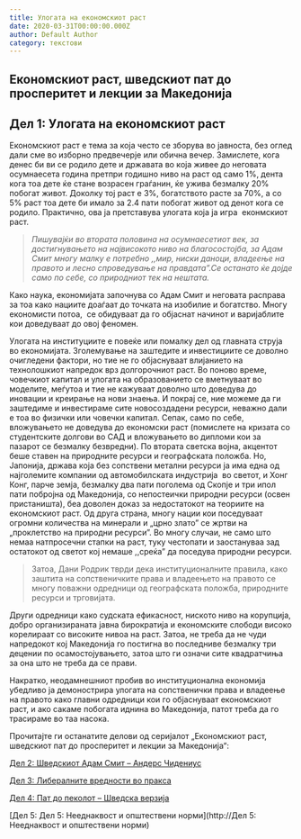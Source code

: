 ```yaml
---
title: Улогата на економскиот раст
date: 2020-03-31T00:00:00.000Z
author: Default Author
category: текстови
---
```


## Eкономскиот раст, шведскиот пат до просперитет и лекции за Македонија

## **Дел 1: Улогата на економскиот раст**

Економскиот раст е тема за која често се зборува во јавноста, без оглед дали сме во изборно предвечерје или обична вечер. Замислете, кога денес би ви се родило дете и државата во која живее до неговата осумнаесета година претпри годишно ниво на раст од само 1%, дента кога тоа дете ќе стане возрасен граѓанин, ќе ужива безмалку 20% побогат живот. Доколку тој раст е 3%, богатството расте за 70%, а со 5% раст тоа дете би имало за 2.4 пати побогат живот од денот кога се родило. Практично, ова ја претставува улогата која ја игра  еконмскиот раст.

> _Пишувајќи во втората половина на осумнаесетиот век, за достигнувањето на највисокото ниво на благосостојба, за Адам Смит многу малку е потребно ,,мир, ниски даноци, владеење на правото и лесно спроведување на правдата”.Се останато ќе дојде само по себе, со природниот тек на нештата._

Како наука, економијата започнува со Адам Смит и неговата расправа за тоа како нациите доаѓаат до точката на изобилие и богатство. Многу економисти потоа,  се обидуваат да го објаснат начинот и варијаблите кои доведуваат до овој феномен.

Улогата на институциите е повеќе или помалку дел од главната струја во економијата. Зголемување на заштедите и инвестициите се доволно очигледени фактори, но тие не го објаснуваат влијанието на технолошкиот напредок врз долгорочниот раст. Во поново време, човечкиот капитал и улогата на образованието се вметнуваат во моделите, меѓутоа и тие не кажуваат доволно што доведува до иновации и креирање на нови знаења. И покрај се, ние можеме да ги заштедиме и инвестираме сите новосоздадени ресурси, неважно дали е тоа во физички или човечки капитал. Сепак, само по себе, вложувањето не доведува до економски раст (помислете на кризата со студентските долгови во САД и вложувањето во дипломи кои за пазарот се безмалку безвредни). По втората светска војна, акцентот беше ставен на природните ресурси и географската положба. Но, Јапонија, држава која без сопствени метални ресурси ја има една од најголемите компании од автомобилската индустрија  во светот, и Хонг Конг, парче земја, безмалку два пати поголема од Скопје и три ипол пати побројна од Македонија, со непостеички природни ресурси (освен пристаништа), беа доволен доказ за недостатокот на теориите на еконoмскиот раст. Од друга страна, многу нации кои поседуваат огромни количества на минерали и „црно злато” се жртви на „проклетство на природни ресурси”. Во многу случаи, не само што немаа натпросечни стапки на раст, туку честопати и заостануваа зад остатокот од светот кој немаше ,,среќа” да поседува природни ресурси.

> Затоа, Дани Родрик тврди дека институционалните правила, како заштита на сопственичките права и владеењето на правото се многу поважни одредници од географската положба, природните ресурси и трговијата.

Други одредници како судската ефикасност, ниското ниво на корупција, добро организираната јавна бирократија и економските слободи високо корелираат со високите нивоа на раст. Затоа, не треба да не чуди напредокот кој Македонија го постигна во последниве безмалку три децении по осамостојувањето, затоа што ги означи сите квадратчиња за она што не треба да се прави.

Накратко, неодамнешниот пробив во институционална економија убедливо ја демонострира улогата на сопственички права и владеење на правото како главни одредници кои го објаснуваат економскиот раст, и ако сакаме побогата иднина во Македонија, патот треба да го трасираме во таа насока.

Прочитајте ги останатите делови од серијалот „Eкономскиот раст, шведскиот пат до просперитет и лекции за Македонија“:

[Дел 2: Шведскиот Адам Смит – Андерс Чидениус](http://libertaniabackup.local/ekonomski-rast-shvedskiot-pat-do-prosperitet-i-lekcii-za-makedonija-vtor-del/)

[Дел 3: Либералните вредности во пракса](http://libertaniabackup.local/ekonomskiot-rast-svedskiot-pat-do-prosperitet-i-lekcii-za-makedonija-tret-del/)

[Дел 4: Пат до пеколот – Шведска верзија](http://libertaniabackup.local/pat-do-pekolot-shvedska-verzija/)

[Дел 5: Дел 5: Нееднаквост и општествени норми](http://Дел 5: Нееднаквост и општествени норми)
